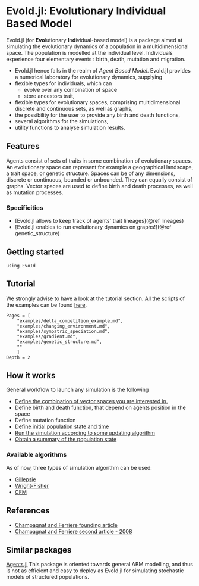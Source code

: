 # EvoId.jl: Evolutionary Individual Based Model

EvoId.jl (for **Evo**lutionary **I**n**d**ividual-based model) is a package aimed at simulating the evolutionary dynamics of a population in a multidimensional space. The population is modelled at the individual level. Individuals experience four elementary events : birth, death, mutation and migration.

- EvoId.jl hence falls in the realm of *Agent Based Model*.
EvoId.jl provides a numerical laboratory for evolutionary dynamics, supplying
- flexible types for individuals, which can
    - evolve over any combination of space
    - store ancestors trait,
- flexible types for evolutionary spaces, comprising multidimensional discrete and continuous sets, as well as graphs,
- the possibility for the user to provide any birth and death functions,
- several algorithms for the simulations,
- utility functions to analyse simulation results.

## Features
Agents consist of sets of traits in some combination of evolutionary spaces. An evolutionary space can represent for example a geographical landscape, a trait space, or genetic structure. Spaces can be of any dimensions, discrete or continuous, bounded or unbounded. They can equally consist of graphs.
Vector spaces are used to define birth and death processes, as well as mutation processes.

### Specificities
- [EvoId.jl allows to keep track of agents' trait lineages](@ref lineages)
- [EvoId.jl enables to run evolutionary dynamics on graphs!](@ref genetic_structure)

## Getting started
```@repl
using EvoId
```

## Tutorial
We strongly advise to have a look at the tutorial section. All the scripts of the examples can be found [here](https://gitlab.ethz.ch/bvictor/EvoId/-/tree/master/examples).
```@contents
Pages = [
    "examples/delta_competition_example.md",
    "examples/changing_environment.md",
    "examples/sympatric_speciation.md",
    "examples/gradient.md",
    "examples/genetic_structure.md",
    ""
    ]
Depth = 2
```
## How it works
General workflow to launch any simulation is the following

- [Define the combination of vector spaces you are interested in.](manual/space.md)
- Define birth and death function, that depend on agents position in the space
- Define mutation function
- [Define initial population state and time](manual/world)
- [Run the simulation according to some updating algorithm](manual/run_world.md)
- [Obtain a summary of the population state](manual/callbacks.md)

### Available algorithms
As of now, three types of simulation algorithm can be used:
- [Gillepsie](manual/gillepsie.md)
- [Wright-Fisher](manual/wright_fisher.md)
- [CFM](CFM.md)

## References
- [Champagnat and Ferriere founding article](https://linkinghub.elsevier.com/retrieve/pii/S0040580905001632)
- [Champagnat and Ferriere second article - 2008](https://www.tandfonline.com/doi/full/10.1080/15326340802437710)

## Similar packages
[Agents.jl](https://juliadynamics.github.io/Agents.jl/) This package is oriented towards general ABM modelling, and thus is not as efficient and easy to deploy as EvoId.jl for simulating stochastic models of structured populations.
